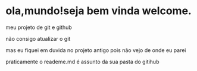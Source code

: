 # ola,mundo!seja bem vinda welcome.
 meu projeto de git e github

 não consigo atualizar o git
 
mas eu fiquei em duvida  no projeto antigo pois não vejo de onde eu parei

praticamente o reademe.md é assunto da sua pasta do gitihub
